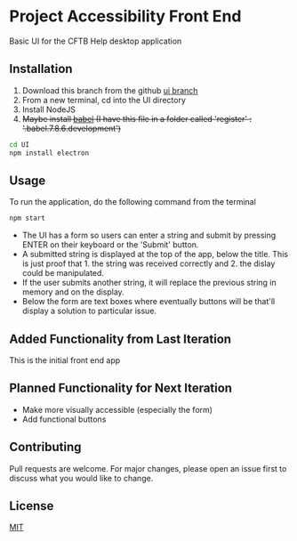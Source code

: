 # Project Accessibility Front End
Basic UI for the CFTB Help desktop application

## Installation

1. Download this branch from the github [ui branch](https://github.com/ieee-utd/project-accessibility/tree/ui)
2. From a new terminal, cd into the UI directory
3. Install NodeJS
4. ~~Maybe install [babel](https://babeljs.io/docs/en/index.html) (I have this file in a folder called 'register' : '.babel.7.8.6.development')~~

```bash
cd UI
npm install electron
```

## Usage

To run the application, do the following command from the terminal

```bash
npm start
```

* The UI has a form so users can enter a string and submit by pressing ENTER on their keyboard or the 'Submit' button.
* A submitted string is displayed at the top of the app, below the title. This is just proof that 1. the string was received correctly and 2. the dislay could be manipulated.
* If the user submits another string, it will replace the previous string in memory and on the display.
* Below the form are text boxes where eventually buttons will be that'll display a solution to particular issue.

## Added Functionality from Last Iteration
This is the initial front end app

## Planned Functionality for Next Iteration
* Make more visually accessible (especially the form)
* Add functional buttons

## Contributing
Pull requests are welcome. For major changes, please open an issue first to discuss what you would like to change.

## License
[MIT](https://choosealicense.com/licenses/mit/)